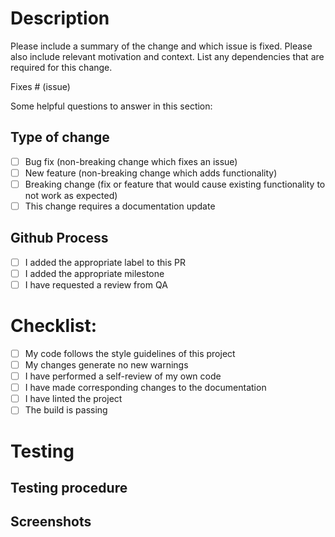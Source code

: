 # Description

Please include a summary of the change and which issue is fixed. Please also include relevant motivation and context. List any dependencies that are required for this change.

Fixes # (issue)

Some helpful questions to answer in this section:

## Type of change

- [ ] Bug fix (non-breaking change which fixes an issue)
- [ ] New feature (non-breaking change which adds functionality)
- [ ] Breaking change (fix or feature that would cause existing functionality to not work as expected)
- [ ] This change requires a documentation update

## Github Process

- [ ] I added the appropriate label to this PR
- [ ] I added the appropriate milestone
- [ ] I have requested a review from QA

# Checklist:

- [ ] My code follows the style guidelines of this project
- [ ] My changes generate no new warnings
- [ ] I have performed a self-review of my own code
- [ ] I have made corresponding changes to the documentation
- [ ] I have linted the project
- [ ] The build is passing

# Testing

## Testing procedure


## Screenshots

